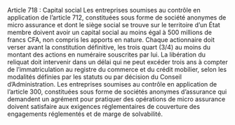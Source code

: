 Article 718 : Capital social
Les entreprises soumises au contrôle en application de l’article 712, constituées sous forme de société anonymes de micro assurance et dont le siège social se trouve sur le territoire d’un État membre doivent avoir un capital social au moins égal à 500 millions de francs CFA, non compris les apports en nature. Chaque actionnaire doit verser avant la constitution définitive, les trois quart (3/4) au moins du montant des actions en numéraire souscrites par lui.
La libération du reliquat doit intervenir dans un délai qui ne peut excéder trois ans à compter de l’immatriculation au registre du commerce et du crédit mobilier, selon les modalités définies par les statuts ou par décision du Conseil d’Administration.
Les entreprises soumises au contrôle en application de l’article 300, constituées sous forme de sociétés anonymes d’assurance qui demandent un agrément pour pratiquer des opérations de micro assurance doivent satisfaire aux exigences réglementaires de couverture des engagements réglementés et de marge de solvabilité.